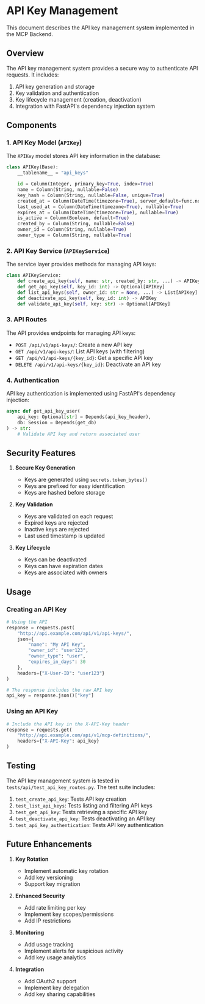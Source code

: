 # API Key Management

This document describes the API key management system implemented in the MCP Backend.

## Overview

The API key management system provides a secure way to authenticate API requests. It includes:

1. API key generation and storage
2. Key validation and authentication
3. Key lifecycle management (creation, deactivation)
4. Integration with FastAPI's dependency injection system

## Components

### 1. API Key Model (`APIKey`)

The `APIKey` model stores API key information in the database:

```python
class APIKey(Base):
    __tablename__ = "api_keys"

    id = Column(Integer, primary_key=True, index=True)
    name = Column(String, nullable=False)
    key_hash = Column(String, nullable=False, unique=True)
    created_at = Column(DateTime(timezone=True), server_default=func.now())
    last_used_at = Column(DateTime(timezone=True), nullable=True)
    expires_at = Column(DateTime(timezone=True), nullable=True)
    is_active = Column(Boolean, default=True)
    created_by = Column(String, nullable=False)
    owner_id = Column(String, nullable=True)
    owner_type = Column(String, nullable=True)
```

### 2. API Key Service (`APIKeyService`)

The service layer provides methods for managing API keys:

```python
class APIKeyService:
    def create_api_key(self, name: str, created_by: str, ...) -> APIKey
    def get_api_key(self, key_id: int) -> Optional[APIKey]
    def list_api_keys(self, owner_id: str = None, ...) -> List[APIKey]
    def deactivate_api_key(self, key_id: int) -> APIKey
    def validate_api_key(self, key: str) -> Optional[APIKey]
```

### 3. API Routes

The API provides endpoints for managing API keys:

- `POST /api/v1/api-keys/`: Create a new API key
- `GET /api/v1/api-keys/`: List API keys (with filtering)
- `GET /api/v1/api-keys/{key_id}`: Get a specific API key
- `DELETE /api/v1/api-keys/{key_id}`: Deactivate an API key

### 4. Authentication

API key authentication is implemented using FastAPI's dependency injection:

```python
async def get_api_key_user(
    api_key: Optional[str] = Depends(api_key_header),
    db: Session = Depends(get_db)
) -> str:
    # Validate API key and return associated user
```

## Security Features

1. **Secure Key Generation**

   - Keys are generated using `secrets.token_bytes()`
   - Keys are prefixed for easy identification
   - Keys are hashed before storage

2. **Key Validation**

   - Keys are validated on each request
   - Expired keys are rejected
   - Inactive keys are rejected
   - Last used timestamp is updated

3. **Key Lifecycle**
   - Keys can be deactivated
   - Keys can have expiration dates
   - Keys are associated with owners

## Usage

### Creating an API Key

```python
# Using the API
response = requests.post(
    "http://api.example.com/api/v1/api-keys/",
    json={
        "name": "My API Key",
        "owner_id": "user123",
        "owner_type": "user",
        "expires_in_days": 30
    },
    headers={"X-User-ID": "user123"}
)

# The response includes the raw API key
api_key = response.json()["key"]
```

### Using an API Key

```python
# Include the API key in the X-API-Key header
response = requests.get(
    "http://api.example.com/api/v1/mcp-definitions/",
    headers={"X-API-Key": api_key}
)
```

## Testing

The API key management system is tested in `tests/api/test_api_key_routes.py`. The test suite includes:

1. `test_create_api_key`: Tests API key creation
2. `test_list_api_keys`: Tests listing and filtering API keys
3. `test_get_api_key`: Tests retrieving a specific API key
4. `test_deactivate_api_key`: Tests deactivating an API key
5. `test_api_key_authentication`: Tests API key authentication

## Future Enhancements

1. **Key Rotation**

   - Implement automatic key rotation
   - Add key versioning
   - Support key migration

2. **Enhanced Security**

   - Add rate limiting per key
   - Implement key scopes/permissions
   - Add IP restrictions

3. **Monitoring**

   - Add usage tracking
   - Implement alerts for suspicious activity
   - Add key usage analytics

4. **Integration**
   - Add OAuth2 support
   - Implement key delegation
   - Add key sharing capabilities
